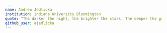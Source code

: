 ```yaml
---
name: Andrew Jedlicka
institution: Indiana University Bloomington
quote: “The darker the night, the brighter the stars, The deeper the grief, the closer is God!”
github_user: ajedlicka
---
```

